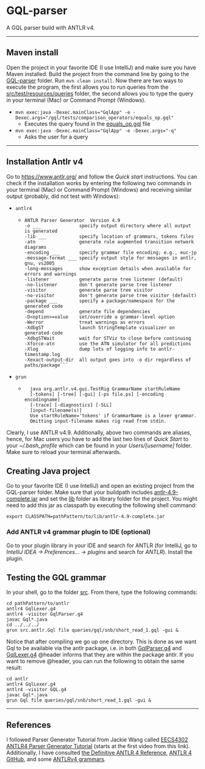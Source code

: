 # GQL-parser
A GQL parser build with ANTLR v4.

---
## Maven install
Open the project in your favorite IDE (I use IntelliJ) and make sure you have Maven installed.
Build the project from the command line by going to the [GQL-parser]() folder. Run `mvn clean install`.
Now there are two ways to execute the program, the first allows you to run queries from the 
[src/test/resources/queries](src/test/resources/queries) folder, the second allows you to type 
the query in your terminal (Mac) or Command Prompt (Windows).

* `mvn exec:java -Dexec.mainClass="GqlApp" -e -Dexec.args="/gql/tests/comparison_operators/equals_op.gql"` 
  * Executes the query found in the [equals_op.gql](src/test/resources/queries/gql/test/comparison_operators/equals_op.gql)
    file
* `mvn exec:java -Dexec.mainClass="GqlApp" -e -Dexec.args="-q"`
  * Asks the user for a query


---
## Installation Antlr v4
Go to https://www.antlr.org/ and follow the _Quick start_ instructions. You can
check if the installation works by entering the following two commands in your
terminal (Mac) or Command Prompt (Windows) and receiving similar output 
(probably, did not test with Windows):

* `antlr4`
    * ```shell
      ANTLR Parser Generator  Version 4.9
      -o ___              specify output directory where all output is generated
      -lib ___            specify location of grammars, tokens files
      -atn                generate rule augmented transition network diagrams
      -encoding ___       specify grammar file encoding; e.g., euc-jp
      -message-format ___ specify output style for messages in antlr, gnu, vs2005
      -long-messages      show exception details when available for errors and warnings
      -listener           generate parse tree listener (default)
      -no-listener        don't generate parse tree listener
      -visitor            generate parse tree visitor
      -no-visitor         don't generate parse tree visitor (default)
      -package ___        specify a package/namespace for the generated code
      -depend             generate file dependencies
      -D<option>=value    set/override a grammar-level option
      -Werror             treat warnings as errors
      -XdbgST             launch StringTemplate visualizer on generated code
      -XdbgSTWait         wait for STViz to close before continuing
      -Xforce-atn         use the ATN simulator for all predictions
      -Xlog               dump lots of logging info to antlr-timestamp.log
      -Xexact-output-dir  all output goes into -o dir regardless of paths/package```
* `grun`
    * ```shell
        java org.antlr.v4.gui.TestRig GrammarName startRuleName
        [-tokens] [-tree] [-gui] [-ps file.ps] [-encoding encodingname]
        [-trace] [-diagnostics] [-SLL]
        [input-filename(s)]
        Use startRuleName='tokens' if GrammarName is a lexer grammar.
        Omitting input-filename makes rig read from stdin.
        ```
      
Clearly, I use ANTLR v4.9. Additionally, above two commands are aliases, hence, for Mac 
users you have to add the last two lines of _Quick Start_ to your _~/.bash_profile_ which can 
be found in your _Users/[username]_ folder. Make sure to reload your terminal afterwards.

## Creating Java project
Go to your favorite IDE (I use IntelliJ) and open an existing project 
from the GQL-parser folder. Make sure that your buildpath includes 
[antlr-4.9-complete.jar](lib/antlr-4.9-complete.jar) and set the [lib](lib) 
folder as library folder for the project. You might need to add this jar as classpath
by executing the following shell command:

```shell
export CLASSPATH=pathPattern/to/lib/antlr-4.9-complete.jar
```

### Add ANTLR v4 grammar plugin to IDE (optional)
Go to your plugin library in your IDE and search for ANTLR (for IntelliJ, go to 
_IntelliJ IDEA -> Preferences... -> plugins_ and search for _ANTLR_). Install 
the plugin.  

## Testing the GQL grammar
In your shell, go to the folder [src](src). From there, type the following commands:

```shell
cd pathPattern/to/antlr
antlr4 GqlLexer.g4
antlr4 -visitor GqlParser.g4
javac Gql*.java
cd ../../../
grun src.antlr.Gql file queries/gql/snb/short_read_1.gql -gui &
```
Notice that after compiling we go up one directory. This is done as we want Gql to be available 
via the antlr package, i.e. in both [GqlParser.g4](src/antlr/GqlParser.g4) and 
[GqlLexer.g4](src/antlr/GqlLexer.g4) @header informs that they are within the package antlr. 
If you want to remove @header, you can run the following to obtain the same result:

```shell
cd antlr
antlr4 GqlLexer.g4
antlr4 -visitor GQL.g4
javac Gql*.java
grun Gql file queries/gql/snb/short_read_1.gql -gui &
```

---
## References
I followed Parser Generator Tutorial from Jackie Wang called
[EECS4302 ANTLR4 Parser Generator Tutorial](https://www.youtube.com/watch?v=6uF1Nxo2xjk)
(starts at the first video from this link). Additionally, I have consulted 
[the Definitive ANTLR 4 Reference](https://pragprog.com/titles/tpantlr2/the-definitive-antlr-4-reference/),
[ANTLR 4 GitHub](https://github.com/antlr/antlr4), and some [ANTLRv4 grammars](https://github.com/antlr/grammars-v4).